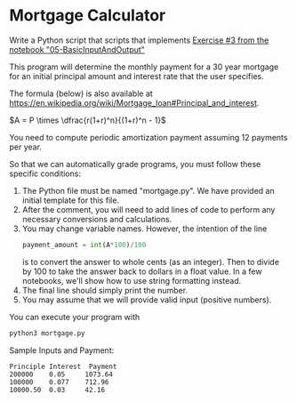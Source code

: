 # Mortgage Calculator

Write a Python script that scripts that implements 
[Exercise #3 from the notebook "05-BasicInputAndOutput"](https://fintechpython.pages.oit.duke.edu/jupyternotebooks/1-Core%20Python/05-BasicInputAndOutput.html#exercises)

This program will determine the monthly payment for a 30 year mortgage for an initial principal amount and interest rate that the user specifies.

The formula (below) is also available at https://en.wikipedia.org/wiki/Mortgage_loan#Principal_and_interest. 

$A = P \times \dfrac{r(1+r)^n}{(1+r)^n - 1}$

You need to compute periodic amortization payment assuming 12 payments per year.

So that we can automatically grade programs, you must follow these specific conditions:
1. The Python file must be named "mortgage.py".  We have provided an initial template for this file.
2. After the comment, you will need to add lines of code to perform  any necessary conversions and calculations.
3. You may change variable names.  However, the intention of the line
   ```python
   payment_amount = int(A*100)/100 
   ```
   is to convert the answer to whole cents (as an integer). Then to divide by 100 to take the answer back to dollars in a float value. In a few notebooks, we'll show how to use string formatting instead.
4. The final line should simply print the number. 
5. You may assume that we will provide valid input (positive numbers).

You can execute your program with
```bash
python3 mortgage.py
```

Sample Inputs and Payment:
```text
Principle Interest  Payment
200000    0.05     1073.64
100000    0.077    712.96 
10000.50  0.03     42.16
```
